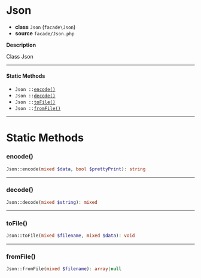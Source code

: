 # Json

- **class** `Json` (`facade\Json`)
- **source** `facade/Json.php`

**Description**

Class Json

---

#### Static Methods

- `Json ::`[`encode()`](#method-encode)
- `Json ::`[`decode()`](#method-decode)
- `Json ::`[`toFile()`](#method-tofile)
- `Json ::`[`fromFile()`](#method-fromfile)

---
# Static Methods

<a name="method-encode"></a>

### encode()
```php
Json::encode(mixed $data, bool $prettyPrint): string
```

---

<a name="method-decode"></a>

### decode()
```php
Json::decode(mixed $string): mixed
```

---

<a name="method-tofile"></a>

### toFile()
```php
Json::toFile(mixed $filename, mixed $data): void
```

---

<a name="method-fromfile"></a>

### fromFile()
```php
Json::fromFile(mixed $filename): array|null
```